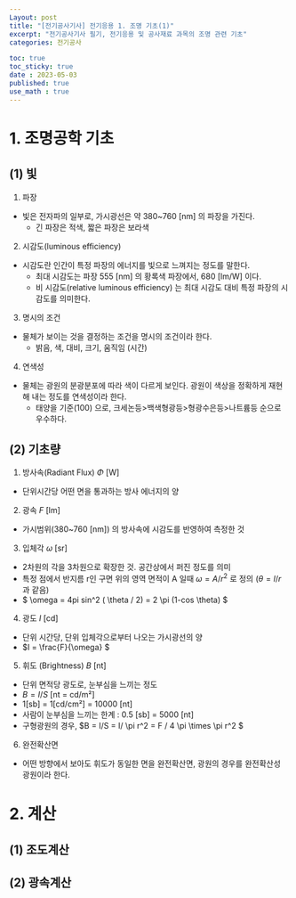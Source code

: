 ```yaml
---
Layout: post
title: "[전기공사기사] 전기응용 1. 조명 기초(1)"
excerpt: "전기공사기사 필기, 전기응용 및 공사재료 과목의 조명 관련 기초"
categories: 전기공사

toc: true
toc_sticky: true
date : 2023-05-03
published: true
use_math : true
---
```



# 1. 조명공학 기초

## (1) 빛

1. 파장
- 빛은 전자파의 일부로, 가시광선은 약 380~760 [nm] 의 파장을 가진다.
  - 긴 파장은 적색, 짧은 파장은 보라색
2. 시감도(luminous efficiency)
- 시감도란 인간이 특정 파장의 에너지를 빛으로 느껴지는 정도를 말한다.
  - 최대 시감도는 파장 555 [nm] 의 황록색 파장에서, 680 [lm/W] 이다.
  - 비 시감도(relative luminous efficiency) 는 최대 시감도 대비 특정 파장의 시감도를 의미한다.
3. 명시의 조건
- 물체가 보이는 것을 결정하는 조건을 명시의 조건이라 한다.
  - 밝음, 색, 대비, 크기, 움직임 (시간)
4. 연색성
- 물체는 광원의 분광분포에 따라 색이 다르게 보인다. 광원이 색상을 정확하게 재현해 내는 정도를 연색성이라 한다.
  - 태양을 기준(100) 으로, 크세논등&gt;백색형광등&gt;형광수은등&gt;나트륨등 순으로 우수하다.
  
## (2) 기초량

1. 방사속(Radiant Flux) $\Phi$ [W]
- 단위시간당 어떤 면을 통과하는 방사 에너지의 양

2. 광속 $F$ [lm]
- 가시범위(380~760 [nm]) 의 방사속에 시감도를 반영하여 측정한 것

3. 입체각 $\omega$ [sr]
- 2차원의 각을 3차원으로 확장한 것. 공간상에서 퍼진 정도를 의미
- 특정 점에서 반지름 r인 구면 위의 영역 면적이 A 일때 $\omega = A/r^2$ 로 정의 ($\theta = l/r$ 과 같음)
- $ \omega = 4pi sin^2 ( \theta / 2) = 2 \pi (1-cos \theta) $

4. 광도 $I$ [cd]
- 단위 시간당, 단위 입체각으로부터 나오는 가시광선의 양
- $I = \frac{F}{\omega} $

5. 휘도 (Brightness) $B$ [nt]
- 단위 면적당 광도로, 눈부심을 느끼는 정도
- $B = I/S$ [nt = cd/m²]
- 1[sb] = 1[cd/cm²] = 10000 [nt]
- 사람이 눈부심을 느끼는 한계 : 0.5 [sb] = 5000 [nt]
- 구형광원의 경우, $B = I/S = I/ \pi r^2 = F / 4 \pi \times \pi r^2  $

6. 완전확산면
- 어떤 방향에서 보아도 휘도가 동일한 면을 완전확산면, 광원의 경우를 완전확산성 광원이라 한다.

# 2. 계산

## (1) 조도계산

## (2) 광속계산

